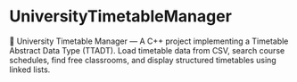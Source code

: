 # UniversityTimetableManager
📅 University Timetable Manager — A C++ project implementing a Timetable Abstract Data Type (TTADT).   Load timetable data from CSV, search course schedules, find free classrooms, and display structured timetables using linked lists.
